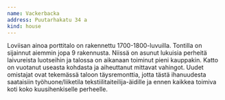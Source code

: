 ```yaml
---
name: Vackerbacka
address: Puutarhakatu 34 a
kind: house
---
```

Loviisan ainoa porttitalo on rakennettu 1700-1800-luvuilla. Tontilla on sijainnut aiemmin jopa 9 rakennusta.
Niissä on asunut lukuisia perheitä laivureista luotseihin ja talossa on aikanaan toiminut pieni kauppakin.
Katto on vuotanut useasta kohdasta ja aiheuttanut mittavat vahingot.
Uudet omistajat ovat tekemässä taloon täysremonttia, jotta tästä ihanuudesta saataisiin työhuone/liiketila
tekstiilitaiteilija-äidille ja ennen kaikkea toimiva koti koko kuusihenkiselle perheelle.